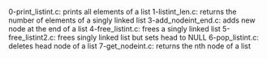 0-print_listint.c: prints all elements of a list
1-listint_len.c: returns the number of elements of a singly linked list
3-add_nodeint_end.c: adds new node at the end of a list
4-free_listint.c: frees a singly linked list
5-free_listint2.c: frees singly linked list but sets head to NULL
6-pop_listint.c: deletes head node of a list
7-get_nodeint.c: returns the nth node of a list
